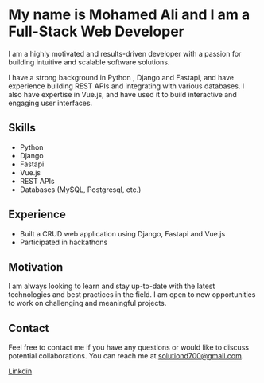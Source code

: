 # My name is Mohamed Ali and I am a Full-Stack Web Developer

I am a highly motivated and results-driven developer with a passion for building intuitive and scalable software solutions.

I have a strong background in Python , Django and Fastapi, and have experience building REST APIs and integrating with various databases. I also have expertise in Vue.js, and have used it to build interactive and engaging user interfaces.

## Skills

- Python
- Django
- Fastapi
- Vue.js
- REST APIs
- Databases (MySQL, Postgresql, etc.)

## Experience

- Built a CRUD web application using Django, Fastapi and Vue.js
- Participated in hackathons

## Motivation

I am always looking to learn and stay up-to-date with the latest technologies and best practices in the field. I am open to new opportunities to work on challenging and meaningful projects.

## Contact

Feel free to contact me if you have any questions or would like to discuss potential collaborations. You can reach me at [solutiond700@gmail.com](mailto:solutiond700@gmail.com).

[Linkdin](linkedin.com/in/mohamed-ali-atiya)
